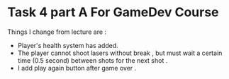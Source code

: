 # Task 4 part A For GameDev Course 

Things I change from lecture are :
* Player's health system has added.
* The player cannot shoot lasers without break , but must wait a certain time (0.5 second) between shots for the next shot .
* I add play again button after game over .